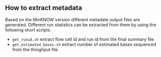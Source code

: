 ## How to extract metadata
Based on the MinKNOW version different metadate output files are generated. Different run statistics can be extracted from them by using the following short scripts.

* `get_runid.sh` extract flow cell id and run id from the final summary file
* `get_estimated_bases.sh` extract number of estimated bases sequenced from the throghput file
